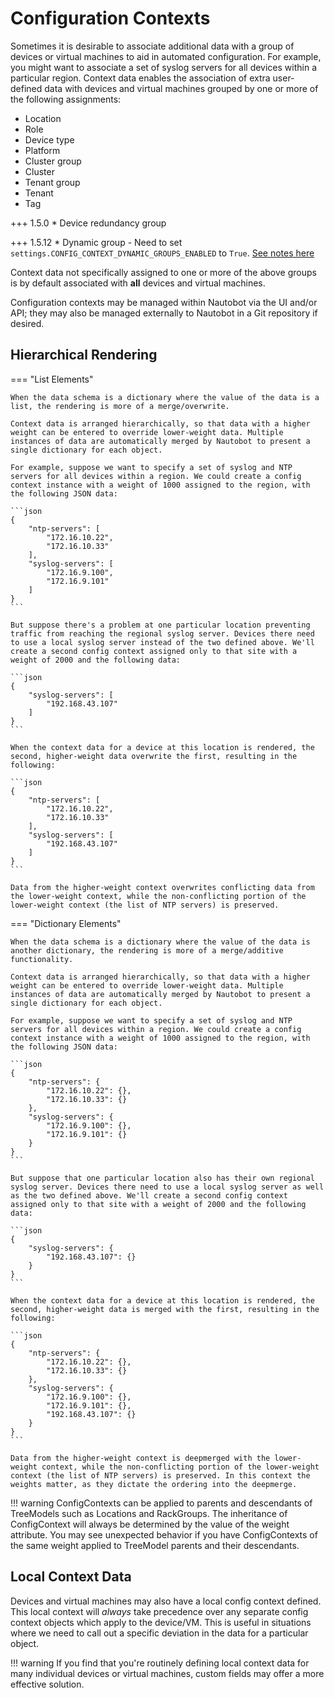 # Configuration Contexts

Sometimes it is desirable to associate additional data with a group of devices or virtual machines to aid in automated configuration. For example, you might want to associate a set of syslog servers for all devices within a particular region. Context data enables the association of extra user-defined data with devices and virtual machines grouped by one or more of the following assignments:

* Location
* Role
* Device type
* Platform
* Cluster group
* Cluster
* Tenant group
* Tenant
* Tag

+++ 1.5.0
    * Device redundancy group

+++ 1.5.12
    * Dynamic group - Need to set `settings.CONFIG_CONTEXT_DYNAMIC_GROUPS_ENABLED` to `True`. [See notes here](../../administration/configuration/settings.md#config_context_dynamic_groups_enabled)

Context data not specifically assigned to one or more of the above groups is by default associated with **all** devices and virtual machines.

Configuration contexts may be managed within Nautobot via the UI and/or API; they may also be managed externally to Nautobot in a Git repository if desired.

## Hierarchical Rendering

=== "List Elements"

    When the data schema is a dictionary where the value of the data is a list, the rendering is more of a merge/overwrite.

    Context data is arranged hierarchically, so that data with a higher weight can be entered to override lower-weight data. Multiple instances of data are automatically merged by Nautobot to present a single dictionary for each object.

    For example, suppose we want to specify a set of syslog and NTP servers for all devices within a region. We could create a config context instance with a weight of 1000 assigned to the region, with the following JSON data:

    ```json
    {
        "ntp-servers": [
            "172.16.10.22",
            "172.16.10.33"
        ],
        "syslog-servers": [
            "172.16.9.100",
            "172.16.9.101"
        ]
    }
    ```

    But suppose there's a problem at one particular location preventing traffic from reaching the regional syslog server. Devices there need to use a local syslog server instead of the two defined above. We'll create a second config context assigned only to that site with a weight of 2000 and the following data:

    ```json
    {
        "syslog-servers": [
            "192.168.43.107"
        ]
    }
    ```

    When the context data for a device at this location is rendered, the second, higher-weight data overwrite the first, resulting in the following:

    ```json
    {
        "ntp-servers": [
            "172.16.10.22",
            "172.16.10.33"
        ],
        "syslog-servers": [
            "192.168.43.107"
        ]
    }
    ```

    Data from the higher-weight context overwrites conflicting data from the lower-weight context, while the non-conflicting portion of the lower-weight context (the list of NTP servers) is preserved.

=== "Dictionary Elements"

    When the data schema is a dictionary where the value of the data is another dictionary, the rendering is more of a merge/additive functionality.

    Context data is arranged hierarchically, so that data with a higher weight can be entered to override lower-weight data. Multiple instances of data are automatically merged by Nautobot to present a single dictionary for each object.

    For example, suppose we want to specify a set of syslog and NTP servers for all devices within a region. We could create a config context instance with a weight of 1000 assigned to the region, with the following JSON data:

    ```json
    {
        "ntp-servers": {
            "172.16.10.22": {},
            "172.16.10.33": {}
        },
        "syslog-servers": {
            "172.16.9.100": {},
            "172.16.9.101": {}
        }
    }
    ```

    But suppose that one particular location also has their own regional syslog server. Devices there need to use a local syslog server as well as the two defined above. We'll create a second config context assigned only to that site with a weight of 2000 and the following data:

    ```json
    {
        "syslog-servers": {
            "192.168.43.107": {}
        }
    }
    ```

    When the context data for a device at this location is rendered, the second, higher-weight data is merged with the first, resulting in the following:

    ```json
    {
        "ntp-servers": {
            "172.16.10.22": {},
            "172.16.10.33": {}
        },
        "syslog-servers": {
            "172.16.9.100": {},
            "172.16.9.101": {},
            "192.168.43.107": {}
        }
    }
    ```

    Data from the higher-weight context is deepmerged with the lower-weight context, while the non-conflicting portion of the lower-weight context (the list of NTP servers) is preserved. In this context the weights matter, as they dictate the ordering into the deepmerge.

!!! warning
    ConfigContexts can be applied to parents and descendants of TreeModels such as Locations and RackGroups. The inheritance of ConfigContext will always be determined by the value of the weight attribute. You may see unexpected behavior if you have ConfigContexts of the same weight applied to TreeModel parents and their descendants.

## Local Context Data

Devices and virtual machines may also have a local config context defined. This local context will _always_ take precedence over any separate config context objects which apply to the device/VM. This is useful in situations where we need to call out a specific deviation in the data for a particular object.

!!! warning
    If you find that you're routinely defining local context data for many individual devices or virtual machines, custom fields may offer a more effective solution.
